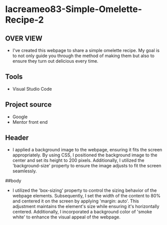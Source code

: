 # lacreameo83-Simple-Omelette-Recipe-2

## OVER VIEW
+ I've created this webpage to share a simple omelette recipe. My goal is to not only guide you through the method of making them but also to ensure they turn out delicious every time.

## Tools
+ Visual Studio Code
## Project source
+ Google
+ Mentor front end



## Header
+ I applied a background image to the webpage, ensuring it fits the screen appropriately. By using CSS, I positioned the background image to the center and set its height to 200 pixels. Additionally, I utilized the 'background-size' property to ensure the image adjusts to fit the screen seamlessly.

##body
+  I utilized the 'box-sizing' property to control the sizing behavior of the webpage elements. Subsequently, I set the width of the content to 80% and centered it on the screen by applying 'margin: auto'. This adjustment maintains the element's size while ensuring it's horizontally centered. Additionally, I incorporated a background color of 'smoke white' to enhance the visual appeal of the webpage.
